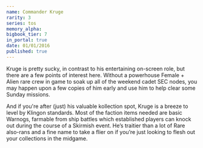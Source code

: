 ```yaml
---
name: Commander Kruge
rarity: 3
series: tos
memory_alpha:
bigbook_tier: 7
in_portal: true
date: 01/01/2016
published: true
---
```


Kruge is pretty sucky, in contrast to his entertaining on-screen role, but there are a few points of interest here. Without a powerhouse Female + Alien rare crew in game to soak up all of the weekend cadet SEC nodes, you may happen upon a few copies of him early and use him to help clear some Sunday missions.

And if you're after (just) his valuable kollection spot, Kruge is a breeze to level by Klingon standards. Most of the faction items needed are basic Warnogs, farmable from ship battles which established players can knock out during the course of a Skirmish event. He’s traitier than a lot of Rare also-rans and a fine name to take a flier on if you’re just looking to flesh out your collections in the midgame.
